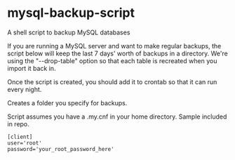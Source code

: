 # mysql-backup-script
A shell script to backup MySQL databases

If you are running a MySQL server and want to make regular backups, the script below will keep the last 7 days' worth of backups in a directory. We're using the "--drop-table" option so that each table is recreated when you import it back in.

Once the script is created, you should add it to crontab so that it can run every night.

Creates a folder you specify for backups.

Script assumes you have a .my.cnf in your home directory. Sample included in repo.

```
[client]
user='root'
password='your_root_password_here'
```

